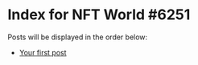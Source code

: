 # Index for NFT World #6251
Posts will be displayed in the order below:

- [Your first post](./001-first.md)

